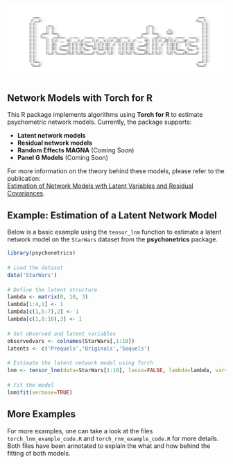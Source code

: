 <p align="center">
  <img src="tensornetrics_logo_edited.jpg" alt="My Image" width="500">
</p>

## Network Models with Torch for R



This R package implements algorithms using **Torch for R** to estimate psychometric network models. Currently, the package supports:

- **Latent network models**
- **Residual network models**
- **Random Effects MAGNA** (Coming Soon)
- **Panel G Models** (Coming Soon)

For more information on the theory behind these models, please refer to the publication:  
[Estimation of Network Models with Latent Variables and Residual Covariances](https://doi.org/10.1007/s11336-017-9557-x).

## Example: Estimation of a Latent Network Model

Below is a basic example using the `tensor_lnm` function to estimate a latent network model on the `StarWars` dataset from the **psychonetrics** package.

```r
library(psychonetrics)

# Load the dataset
data('StarWars')

# Define the latent structure
lambda <- matrix(0, 10, 3)
lambda[1:4,1] <- 1
lambda[c(1,5:7),2] <- 1
lambda[c(1,8:10),3] <- 1

# Set observed and latent variables
observedvars <- colnames(StarWars[,1:10])
latents <- c('Prequels','Originals','Sequels')

# Estimate the latent network model using Torch
lnm <- tensor_lnm(data=StarWars[1:10], lasso=FALSE, lambda=lambda, vars=observedvars, latents=latents, device=torch_device('cpu'),identification = 'variance')

# Fit the model
lnm$fit(verbose=TRUE)
```

## More Examples

For more examples, one can take a look at the files `torch_lnm_example_code.R` and `torch_rnm_example_code.R` for more details. Both files have been annotated
to explain the what and how behind the fitting of both models. 


